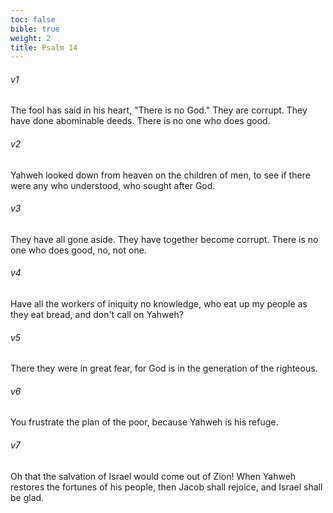 ```yaml
---
toc: false
bible: true
weight: 2
title: Psalm 14
---
```




###### v1 
The fool has said in his heart, "There is no God." They are corrupt. They have done abominable deeds. There is no one who does good. 

###### v2 
Yahweh looked down from heaven on the children of men, to see if there were any who understood, who sought after God. 

###### v3 
They have all gone aside. They have together become corrupt. There is no one who does good, no, not one. 

###### v4 
Have all the workers of iniquity no knowledge, who eat up my people as they eat bread, and don't call on Yahweh? 

###### v5 
There they were in great fear, for God is in the generation of the righteous. 

###### v6 
You frustrate the plan of the poor, because Yahweh is his refuge. 

###### v7 
Oh that the salvation of Israel would come out of Zion! When Yahweh restores the fortunes of his people, then Jacob shall rejoice, and Israel shall be glad.
